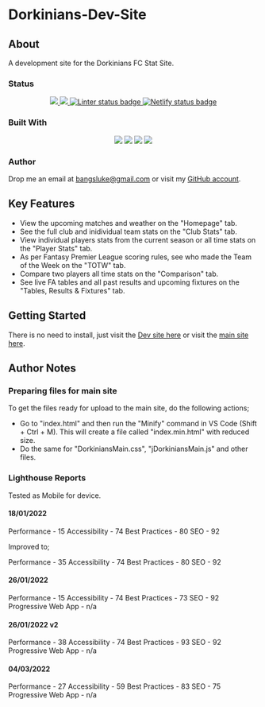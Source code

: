 # Dorkinians-Dev-Site

## About

A development site for the Dorkinians FC Stat Site.

### Status

<!-- Project Badges -->
<p align="center">
  <a href="https://github.com/bangsluke/Dorkinians-Dev-Site" alt="Stable release version badge">
    <img src="https://img.shields.io/badge/version-1.4.0-blue)" />
  </a>
  <a href="https://github.com/badges/shields/pulse" alt="Commit activity badge">
    <img src="https://img.shields.io/github/commit-activity/m/badges/shields" />
  </a>
  <a href="https://github.com/marketplace/actions/super-linter">
    <img src="https://github.com/bangsluke/Dorkinians-Dev-Site/workflows/Lint%20Code%20Base/badge.svg" alt="Linter status badge">
  </a>
  <a href="https://app.netlify.com/sites/dorkinians-dev-site/deploys">
    <img src="https://api.netlify.com/api/v1/badges/c401143c-a8f6-43e7-a788-64671b9972ef/deploy-status" alt="Netlify status badge" />
  </a>
</p>

<!-- Built With Badges -->

### Built With

<p align="center">
  <img src="https://img.shields.io/badge/HTML5-E34F26?style=for-the-badge&logo=html5&logoColor=white">
  <img src="https://img.shields.io/badge/JavaScript-F7DF1E?style=for-the-badge&logo=javascript&logoColor=black">
  <img src="https://img.shields.io/badge/CSS3-1572B6?style=for-the-badge&logo=css3&logoColor=white">
  <img src="https://img.shields.io/badge/Netlify-00C7B7?style=for-the-badge&logo=netlify&logoColor=whitek">
  <br>
</p>

### Author

Drop me an email at [bangsluke@gmail.com](mailto:bangsluke@gmail.com) or visit my [GitHub account](https://github.com/bangsluke).

## Key Features

- View the upcoming matches and weather on the "Homepage" tab.
- See the full club and inidividual team stats on the "Club Stats" tab.
- View individual players stats from the current season or all time stats on the "Player Stats" tab.
- As per Fantasy Premier League scoring rules, see who made the Team of the Week on the "TOTW" tab.
- Compare two players all time stats on the "Comparison" tab.
- See live FA tables and all past results and upcoming fixtures on the "Tables, Results & Fixtures" tab.

## Getting Started

There is no need to install, just visit the [Dev site here](https://dorkinians-dev-site.netlify.app/) or visit the [main site here](http://www.dorkiniansfcstats.co.uk/).

## Author Notes

### Preparing files for main site

To get the files ready for upload to the main site, do the following actions;

- Go to "index.html" and then run the "Minify" command in VS Code (Shift + Ctrl + M). This will create a file called "index.min.html" with reduced size.
- Do the same for "DorkiniansMain.css", "jDorkiniansMain.js" and other files.

### Lighthouse Reports

Tested as Mobile for device.

#### 18/01/2022

Performance - 15
Accessibility - 74
Best Practices - 80
SEO - 92

Improved to;

Performance - 35
Accessibility - 74
Best Practices - 80
SEO - 92

#### 26/01/2022

Performance - 15
Accessibility - 74
Best Practices - 73
SEO - 92
Progressive Web App - n/a

#### 26/01/2022 v2

Performance - 38
Accessibility - 74
Best Practices - 93
SEO - 92
Progressive Web App - n/a

#### 04/03/2022

Performance - 27
Accessibility - 59
Best Practices - 83
SEO - 75
Progressive Web App - n/a
